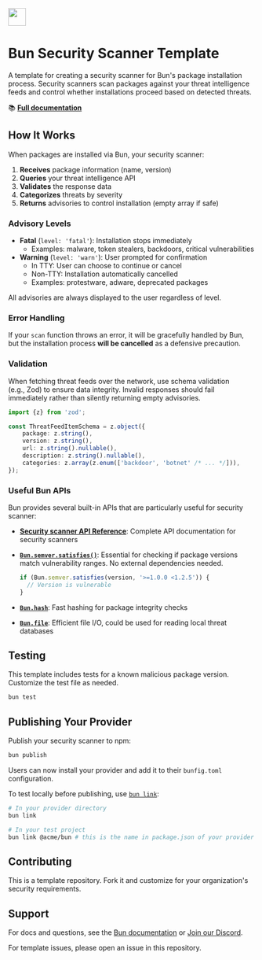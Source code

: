 <img src="https://bun.com/logo.png" height="36" />

# Bun Security Scanner Template

A template for creating a security scanner for Bun's package installation
process. Security scanners scan packages against your threat intelligence feeds
and control whether installations proceed based on detected threats.

📚 [**Full documentation**](https://bun.com/docs/install/security-scanner-api)

## How It Works

When packages are installed via Bun, your security scanner:

1. **Receives** package information (name, version)
2. **Queries** your threat intelligence API
3. **Validates** the response data
4. **Categorizes** threats by severity
5. **Returns** advisories to control installation (empty array if safe)

### Advisory Levels

- **Fatal** (`level: 'fatal'`): Installation stops immediately
  - Examples: malware, token stealers, backdoors, critical vulnerabilities
- **Warning** (`level: 'warn'`): User prompted for confirmation
  - In TTY: User can choose to continue or cancel
  - Non-TTY: Installation automatically cancelled
  - Examples: protestware, adware, deprecated packages

All advisories are always displayed to the user regardless of level.

### Error Handling

If your `scan` function throws an error, it will be gracefully handled by Bun, but the installation process **will be cancelled** as a defensive precaution.

### Validation

When fetching threat feeds over the network, use schema validation  
(e.g., Zod) to ensure data integrity. Invalid responses should fail immediately
rather than silently returning empty advisories.

```typescript
import {z} from 'zod';

const ThreatFeedItemSchema = z.object({
	package: z.string(),
	version: z.string(),
	url: z.string().nullable(),
	description: z.string().nullable(),
	categories: z.array(z.enum(['backdoor', 'botnet' /* ... */])),
});
```

### Useful Bun APIs

Bun provides several built-in APIs that are particularly useful for security scanner:

- [**Security scanner API Reference**](https://bun.com/docs/install/security-scanner-api): Complete API documentation for security scanners
- [**`Bun.semver.satisfies()`**](https://bun.com/docs/api/semver): Essential for checking if package versions match vulnerability ranges. No external dependencies needed.

  ```typescript
  if (Bun.semver.satisfies(version, '>=1.0.0 <1.2.5')) {
  	// Version is vulnerable
  }
  ```

- [**`Bun.hash`**](https://bun.com/docs/api/hashing#bun-hash): Fast hashing for package integrity checks
- [**`Bun.file`**](https://bun.com/docs/api/file-io): Efficient file I/O, could be used for reading local threat databases

## Testing

This template includes tests for a known malicious package version.
Customize the test file as needed.

```bash
bun test
```

## Publishing Your Provider

Publish your security scanner to npm:

```bash
bun publish
```

Users can now install your provider and add it to their `bunfig.toml` configuration.

To test locally before publishing, use [`bun link`](https://bun.sh/docs/cli/link):

```bash
# In your provider directory
bun link

# In your test project
bun link @acme/bun # this is the name in package.json of your provider
```

## Contributing

This is a template repository. Fork it and customize for your organization's
security requirements.

## Support

For docs and questions, see the [Bun documentation](https://bun.com/docs/install/security-scanner-api) or [Join our Discord](https://bun.com/discord).

For template issues, please open an issue in this repository.
